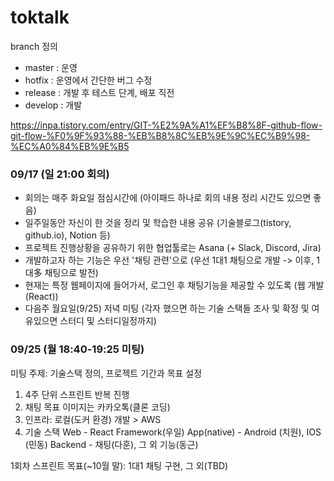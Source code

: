 # toktalk

branch 정의

 - master : 운영
 - hotfix : 운영에서 간단한 버그 수정
 - release : 개발 후 테스트 단계, 배포 직전
 - develop : 개발

https://inpa.tistory.com/entry/GIT-%E2%9A%A1%EF%B8%8F-github-flow-git-flow-%F0%9F%93%88-%EB%B8%8C%EB%9E%9C%EC%B9%98-%EC%A0%84%EB%9E%B5

### 09/17 (일 21:00 회의)
- 회의는 매주 화요일 점심시간에 (아이패드 하나로 회의 내용 정리 시간도 있으면 좋음)
- 일주일동안 자신이 한 것을 정리 및 학습한 내용 공유 (기술블로그(tistory, github.io), Notion 등)
- 프로젝트 진행상황을 공유하기 위한 협업툴로는 Asana (+ Slack, Discord, Jira)
- 개발하고자 하는 기능은 우선 '채팅 관련'으로 (우선 1대1 채팅으로 개발 -> 이후, 1대多 채팅으로 발전)
- 현재는 특정 웹페이지에 들어가서, 로그인 후 채팅기능을 제공할 수 있도록 (웹 개발 (React))
- 다음주 월요일(9/25) 저녁 미팅 (각자 했으면 하는 기술 스택들 조사 및 확정 및 여유있으면 스터디 및 스터디일정까지)

### 09/25 (월 18:40-19:25 미팅)
미팅 주제: 기술스택 정의, 프로젝트 기간과 목표 설정

1. 4주 단위 스프린트 반복 진행
2. 채팅 목표 이미지는 카카오톡(클론 코딩)
3. 인프라: 로컬(도커 환경) 개발 > AWS
4. 기술 스택
       Web - React Framework(우일)
       App(native) - Android (치원), IOS (민동)
       Backend - 채팅(다훈), 그 외 기능(동근)

1회차 스프린트 목표(~10월 말): 1대1 채팅 구현, 그 외(TBD)
